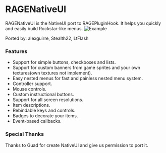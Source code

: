 # RAGENativeUI

RAGENativeUI is the NativeUI port to RAGEPluginHook. It helps you quickly and easily build Rockstar-like menus.
![Example]({{site.baseurl}}/http://i.imgur.com/8myLlwB.png)

Ported by: alexguirre, Stealth22, LtFlash

### Features

* Support for simple buttons, checkboxes and lists.
* Support for custom banners from game sprites and your own textures(own textures not implement).
* Easy nested menus for fast and painless nested menu system.
* Controller support.
* Mouse controls.
* Custom instructional buttons.
* Support for all screen resolutions.
* Item descriptions.
* Rebindable keys and controls.
* Badges to decorate your items.
* Event-based callbacks.

### Special Thanks
Thanks to Guad for create NativeUI and give us permission to port it.
